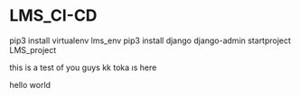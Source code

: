 # LMS_CI-CD
pip3 install virtualenv lms_env
pip3 install django
django-admin startproject LMS_project


this is a test of you guys
kk
toka ıs here






hello world